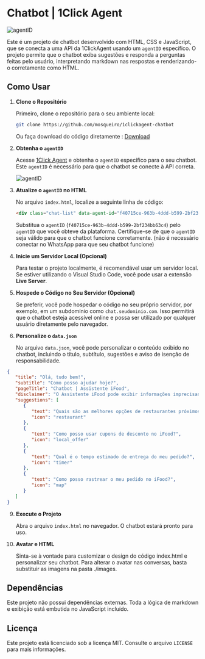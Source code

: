 
# Chatbot | 1Click Agent

![agentID](https://i.imgur.com/o0iHysX.png)

Este é um projeto de chatbot desenvolvido com HTML, CSS e JavaScript, que se conecta a uma API da 1ClickAgent usando um `agentID` específico. O projeto permite que o chatbot exiba sugestões e responda a perguntas feitas pelo usuário, interpretando markdown nas respostas e renderizando-o corretamente como HTML.

## Como Usar

1. **Clone o Repositório**

   Primeiro, clone o repositório para o seu ambiente local:

   ```bash
   git clone https://github.com/mosqueiro/1clickagent-chatbot
   ```

   Ou faça download do código diretamente : [Download](https://github.com/mosqueiro/1clickagent-chatbot/archive/refs/heads/main.zip)

2. **Obtenha o `agentID`**

   Acesse [1Click Agent](http://1clickagent.ai) e obtenha o `agentID` específico para o seu chatbot. Este `agentID` é necessário para que o chatbot se conecte à API correta.

   ![agentID](https://i.imgur.com/JzFEbC5.png)

4. **Atualize o `agentID` no HTML**

   No arquivo `index.html`, localize a seguinte linha de código:

   ```html
   <div class="chat-list" data-agent-id="f40715ce-963b-4ddd-b599-2bf234bb63c4"></div>
   ```

   Substitua o `agentID` (`f40715ce-963b-4ddd-b599-2bf234bb63c4`) pelo `agentID` que você obteve da plataforma. Certifique-se de que o `agentID` seja válido para que o chatbot funcione corretamente. (não é necessário conectar no WhatsApp para que seu chatbot funcione)

5. **Inicie um Servidor Local (Opcional)**

   Para testar o projeto localmente, é recomendável usar um servidor local. Se estiver utilizando o Visual Studio Code, você pode usar a extensão **Live Server**.

6. **Hospede o Código no Seu Servidor (Opcional)**

   Se preferir, você pode hospedar o código no seu próprio servidor, por exemplo, em um subdomínio como `chat.seudominio.com`. Isso permitirá que o chatbot esteja acessível online e possa ser utilizado por qualquer usuário diretamente pelo navegador.

7. **Personalize o `data.json`**

   No arquivo `data.json`, você pode personalizar o conteúdo exibido no chatbot, incluindo o título, subtítulo, sugestões e aviso de isenção de responsabilidade.

```json
{
   "title": "Olá, tudo bem!",
   "subtitle": "Como posso ajudar hoje?",
   "pageTitle": "Chatbot | Assistente iFood",
   "disclaimer": "O Assistente iFood pode exibir informações imprecisas, incluindo sobre pessoas, portanto, verifique suas respostas.",
   "suggestions": [
      {
         "text": "Quais são as melhores opções de restaurantes próximos a mim?",
         "icon": "restaurant"
      },
      {
         "text": "Como posso usar cupons de desconto no iFood?",
         "icon": "local_offer"
      },
      {
         "text": "Qual é o tempo estimado de entrega do meu pedido?",
         "icon": "timer"
      },
      {
         "text": "Como posso rastrear o meu pedido no iFood?",
         "icon": "map"
      }
   ]
}
```

9. **Execute o Projeto**

   Abra o arquivo `index.html` no navegador. O chatbot estará pronto para uso.

10. **Avatar e HTML**

    Sinta-se à vontade para customizar o design do código index.html e personalizar seu chatbot. Para alterar o avatar nas conversas, basta substituir as imagens na pasta ./images.

## Dependências

Este projeto não possui dependências externas. Toda a lógica de markdown e exibição está embutida no JavaScript incluído.

## Licença

Este projeto está licenciado sob a licença MIT. Consulte o arquivo `LICENSE` para mais informações.
